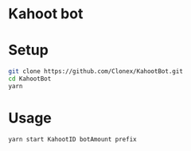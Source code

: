 # Kahoot bot


# Setup
```sh
git clone https://github.com/Clonex/KahootBot.git
cd KahootBot
yarn
```

# Usage
```sh
yarn start KahootID botAmount prefix
```
